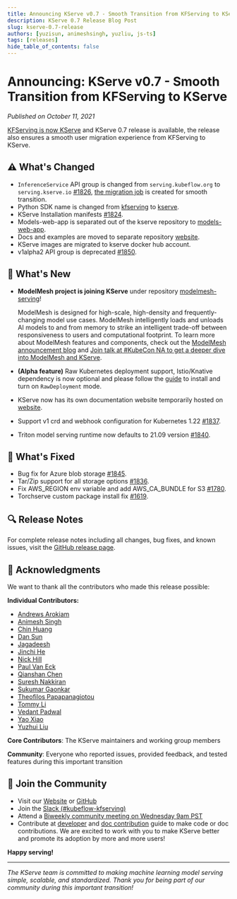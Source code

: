 ```yaml
---
title: Announcing KServe v0.7 - Smooth Transition from KFServing to KServe
description: KServe 0.7 Release Blog Post
slug: kserve-0.7-release
authors: [yuzisun, animeshsingh, yuzliu, js-ts]
tags: [releases]
hide_table_of_contents: false
---
```


# Announcing: KServe v0.7 - Smooth Transition from KFServing to KServe

*Published on October 11, 2021*

[KFServing is now KServe](../2021-09-27-kfserving-transition/) and KServe 0.7 release is available, the release also ensures a smooth user migration experience from KFServing to KServe.

<!-- truncate -->

## ⚠️ What's Changed

- `InferenceService` API group is changed from `serving.kubeflow.org` to `serving.kserve.io` [#1826](https://github.com/kserve/kserve/issues/1826), [the migration job](../../admin/migration/) is created for smooth transition.
- Python SDK name is changed from [kfserving](https://pypi.org/project/kfserving) to [kserve](https://pypi.org/project/kserve).
- KServe Installation manifests [#1824](https://github.com/kserve/kserve/issues/1824).
- Models-web-app is separated out of the kserve repository to [models-web-app](https://github.com/kserve/models-web-app).
- Docs and examples are moved to separate repository [website](https://github.com/kserve/website).
- KServe images are migrated to kserve docker hub account.
- v1alpha2 API group is deprecated [#1850](https://github.com/kserve/kserve/issues/1850).

## 🚀 What's New

- **ModelMesh project is joining KServe** under repository [modelmesh-serving](https://github.com/kserve/modelmesh-serving)!

    ModelMesh is designed for high-scale, high-density and frequently-changing model use cases. ModelMesh intelligently loads and unloads AI models to and from memory to strike an intelligent trade-off between responsiveness to users and computational footprint. To learn more about ModelMesh features and components, check out the [ModelMesh announcement blog](https://developer.ibm.com/blogs/kserve-and-watson-modelmesh-extreme-scale-model-inferencing-for-trusted-ai) and [Join talk at #KubeCon NA to get a deeper dive into ModelMesh and KServe](https://www.linkedin.com/feed/update/urn:li:activity:6854064203360280576/).

- **(Alpha feature)** Raw Kubernetes deployment support, Istio/Knative dependency is now optional and please follow the [guide](../../admin/kubernetes_deployment/) to install and turn on `RawDeployment` mode.
- KServe now has its own documentation website temporarily hosted on [website](https://kserve.github.io/website).
- Support v1 crd and webhook configuration for Kubernetes 1.22 [#1837](https://github.com/kserve/kserve/issues/1837).
- Triton model serving runtime now defaults to 21.09 version [#1840](https://github.com/kserve/kserve/issues/1840).

## 🔧 What's Fixed

- Bug fix for Azure blob storage [#1845](https://github.com/kserve/kserve/issues/1845).
- Tar/Zip support for all storage options [#1836](https://github.com/kserve/kserve/issues/1836).
- Fix AWS_REGION env variable and add AWS_CA_BUNDLE for S3 [#1780](https://github.com/kserve/kserve/issues/1780).
- Torchserve custom package install fix [#1619](https://github.com/kserve/kserve/issues/1619).

## 🔍 Release Notes

For complete release notes including all changes, bug fixes, and known issues, visit the [GitHub release page](https://github.com/kserve/kserve/releases/tag/v0.7.0).

## 🙏 Acknowledgments

We want to thank all the contributors who made this release possible:

**Individual Contributors:**
- [Andrews Arokiam](https://github.com/andyi2it)
- [Animesh Singh](https://github.com/animeshsingh)
- [Chin Huang](https://github.com/chinhuang007)
- [Dan Sun](http://github.com/yuzisun)
- [Jagadeesh](https://github.com/jagadeeshi2i)
- [Jinchi He](https://github.com/jinchihe)
- [Nick Hill](https://github.com/njhill)
- [Paul Van Eck](https://github.com/pvaneck)
- [Qianshan Chen](https://github.com/Iamlovingit)
- [Suresh Nakkiran](https://github.com/Suresh-Nakkeran)
- [Sukumar Gaonkar](https://github.com/sukumargaonkar)
- [Theofilos Papapanagiotou](https://github.com/theofpa)
- [Tommy Li](https://github.com/Tomcli)
- [Vedant Padwal](https://github.com/js-ts)
- [Yao Xiao](https://github.com/PatrickXYS)
- [Yuzhui Liu](https://github.com/yuzliu)

**Core Contributors**: The KServe maintainers and working group members

**Community**: Everyone who reported issues, provided feedback, and tested features during this important transition

## 🤝 Join the Community

- Visit our [Website](https://kserve.github.io/website/) or [GitHub](https://github.com/kserve)
- Join the [Slack (#kubeflow-kfserving)](https://kubeflow.slack.com/join/shared_invite/zt-n73pfj05-l206djXlXk5qdQKs4o1Zkg#/)
- Attend a [Biweekly community meeting on Wednesday 9am PST](https://docs.google.com/document/d/1KZUURwr9MnHXqHA08TFbfVbM8EAJSJjmaMhnvstvi-k/edit#heading=h.4i9fb8ndp9vp)
- Contribute at [developer](https://github.com/kserve/website/blob/main/docs/developer/developer.md) and [doc contribution](https://github.com/kserve/website/blob/main/docs/help/contributor/mkdocs-contributor-guide.md) guide to make code or doc contributions. We are excited to work with you to make KServe better and promote its adoption by more and more users!

**Happy serving!**

---

*The KServe team is committed to making machine learning model serving simple, scalable, and standardized. Thank you for being part of our community during this important transition!*
